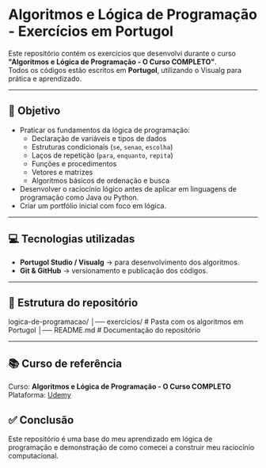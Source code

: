 # Algoritmos e Lógica de Programação - Exercícios em Portugol

Este repositório contém os exercícios que desenvolvi durante o curso **"Algoritmos e Lógica de Programação - O Curso COMPLETO"**.  
Todos os códigos estão escritos em **Portugol**, utilizando o Visualg para prática e aprendizado.

---

## 🎯 Objetivo

- Praticar os fundamentos da lógica de programação:
  - Declaração de variáveis e tipos de dados
  - Estruturas condicionais (`se`, `senao`, `escolha`)
  - Laços de repetição (`para`, `enquanto`, `repita`)
  - Funções e procedimentos
  - Vetores e matrizes
  - Algoritmos básicos de ordenação e busca
- Desenvolver o raciocínio lógico antes de aplicar em linguagens de programação como Java ou Python.
- Criar um portfólio inicial com foco em lógica.

---

## 💻 Tecnologias utilizadas

- **Portugol Studio / Visualg** → para desenvolvimento dos algoritmos.
- **Git & GitHub** → versionamento e publicação dos códigos.

---

## 📂 Estrutura do repositório

logica-de-programacao/
│── exercicios/ # Pasta com os algoritmos em Portugol
│── README.md # Documentação do repositório

---

## 📚 Curso de referência

Curso: **Algoritmos e Lógica de Programação - O Curso COMPLETO**  
Plataforma: [Udemy](https://www.udemy.com/course/curso-algoritmos-logica-de-programacao/?couponCode=MT250915G3)

## ✅ Conclusão

Este repositório é uma base do meu aprendizado em lógica de programação e demonstração de como comecei a construir meu raciocínio computacional.
